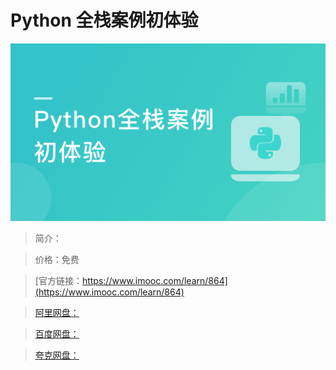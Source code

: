 # Python 全栈案例初体验

![img](../../assets/5fe442fc00010c0c05400304.jpg)

> 简介：

> 价格：免费

> [官方链接：https://www.imooc.com/learn/864](https://www.imooc.com/learn/864)

> [阿里网盘：]()

> [百度网盘：]()

> [夸克网盘：]()
